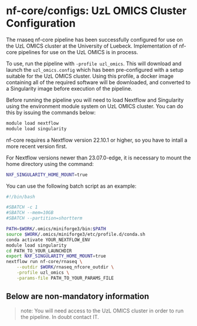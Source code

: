 # nf-core/configs: UzL OMICS Cluster Configuration

The rnaseq nf-core pipeline has been successfully configured for use on the UzL OMICS cluster at the University of Luebeck.
Implementation of nf-core pipelines for use on the UzL OMICS is in process. 

To use, run the pipeline with `-profile uzl_omics`. This will download and launch the `uzl_omics.config` which has been pre-configured with a setup suitable for the UzL OMICS cluster. Using this profile, a docker image containing all of the required software will be downloaded, and converted to a Singularity image before execution of the pipeline.

Before running the pipeline you will need to load Nextflow and Singularity using the environment module system on UzL OMICS cluster. You can do this by issuing the commands below:

```bash
module load nextflow
module load singularity
```

nf-core requires a Nextflow version 22.10.1 or higher, so you have to intall a more recent version first.

For Nextflow versions newer than 23.07.0-edge, it is necessary to mount the home directory using the command:

```bash
NXF_SINGULARITY_HOME_MOUNT=true
```
You can use the following batch script as an example:

```bash
#!/bin/bash

#SBATCH -c 1
#SBATCH --mem=10GB
#SBATCH --partition=shortterm

PATH=$WORK/.omics/miniforge3/bin:$PATH 
source $WORK/.omics/miniforge3/etc/profile.d/conda.sh  
conda activate YOUR_NEXTFLOW_ENV
module load singularity
cd PATH_TO_YOUR_LAUNCHDIR 
export NXF_SINGULARITY_HOME_MOUNT=true 
nextflow run nf-core/rnaseq \
    --outdir $WORK/rnaseq_nfcore_outdir \
    -profile uzl_omics \
    -params-file PATH_TO_YOUR_PARAMS_FILE
```

## Below are non-mandatory information

>note:
You will need access to the UzL OMICS cluster in order to run the pipeline. In doubt contact IT.

